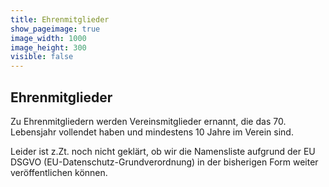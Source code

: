 ```yaml
---
title: Ehrenmitglieder
show_pageimage: true
image_width: 1000
image_height: 300
visible: false
---
```


## Ehrenmitglieder

Zu Ehrenmitgliedern werden Vereinsmitglieder ernannt, die das 70. Lebensjahr vollendet haben und mindestens 10 Jahre im Verein sind.

Leider ist z.Zt. noch nicht geklärt, ob wir die Namensliste aufgrund der EU DSGVO (EU-Datenschutz-Grundverordnung) in der bisherigen Form weiter veröffentlichen können.
